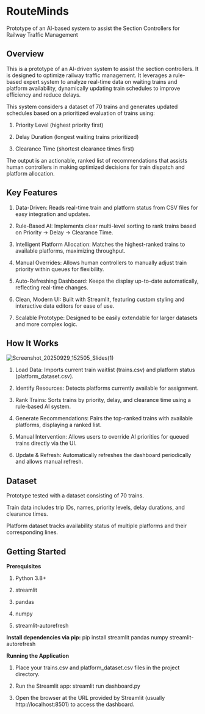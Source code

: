 # RouteMinds

Prototype of an AI-based system to assist the Section Controllers for Railway Traffic Management

## **Overview**

This is a prototype of an AI-driven system to assist the section controllers. It is designed to optimize railway traffic management. It leverages a rule-based expert system to analyze real-time data on waiting trains and platform availability, dynamically updating train schedules to improve efficiency and reduce delays.

This system considers a dataset of 70 trains and generates updated schedules based on a prioritized evaluation of trains using:

1. Priority Level (highest priority first)

2. Delay Duration (longest waiting trains prioritized)

3. Clearance Time (shortest clearance times first)

The output is an actionable, ranked list of recommendations that assists human controllers in making optimized decisions for train dispatch and platform allocation.

## **Key Features**

1. Data-Driven: Reads real-time train and platform status from CSV files for easy integration and updates.

2. Rule-Based AI: Implements clear multi-level sorting to rank trains based on Priority → Delay → Clearance Time.

3. Intelligent Platform Allocation: Matches the highest-ranked trains to available platforms, maximizing throughput.

4. Manual Overrides: Allows human controllers to manually adjust train priority within queues for flexibility.

5. Auto-Refreshing Dashboard: Keeps the display up-to-date automatically, reflecting real-time changes.

6. Clean, Modern UI: Built with Streamlit, featuring custom styling and interactive data editors for ease of use.

7. Scalable Prototype: Designed to be easily extendable for larger datasets and more complex logic.

## **How It Works**

![Screenshot_20250929_152505_Slides(1)](https://github.com/user-attachments/assets/178a01f6-db35-4cab-a681-e23a1d0ec02a)


1. Load Data: Imports current train waitlist (trains.csv) and platform status (platform_dataset.csv).

2. Identify Resources: Detects platforms currently available for assignment.

3. Rank Trains: Sorts trains by priority, delay, and clearance time using a rule-based AI system.

4. Generate Recommendations: Pairs the top-ranked trains with available platforms, displaying a ranked list.

5. Manual Intervention: Allows users to override AI priorities for queued trains directly via the UI.

6. Update & Refresh: Automatically refreshes the dashboard periodically and allows manual refresh.

## **Dataset**

Prototype tested with a dataset consisting of 70 trains.

Train data includes trip IDs, names, priority levels, delay durations, and clearance times.

Platform dataset tracks availability status of multiple platforms and their corresponding lines.

## **Getting Started**
**Prerequisites**

1. Python 3.8+

2. streamlit

3. pandas

4. numpy

5. streamlit-autorefresh

**Install dependencies via pip:**
pip install streamlit pandas numpy streamlit-autorefresh

**Running the Application**

1. Place your trains.csv and platform_dataset.csv files in the project directory.

2. Run the Streamlit app:
streamlit run dashboard.py

3. Open the browser at the URL provided by Streamlit (usually http://localhost:8501) to access the dashboard.
